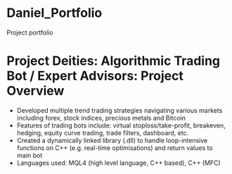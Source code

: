 # Daniel_Portfolio
Project portfolio

# Project Deities: Algorithmic Trading Bot / Expert Advisors: Project Overview
* Developed multiple trend trading strategies navigating various markets including forex, stock indices, precious metals and Bitcoin
* Features of trading bots include: virtual stoploss/take-profit, breakeven, hedging, equity curve trading, trade filters, dashboard, etc.
* Created a dynamically linked library (.dll) to handle loop-intensive functions on C++ (e.g. real-time optimisations) and return values to main bot
* Languages used: MQL4 (high level language, C++ based), C++ (MFC)
